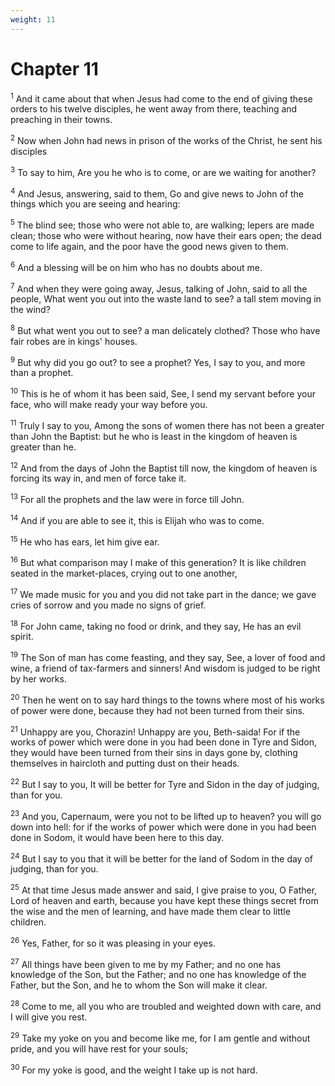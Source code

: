 ```yaml
---
weight: 11
---
```


# Chapter 11

<sup>1</sup> And it came about that when Jesus had come to the end of giving these orders to his twelve disciples, he went away from there, teaching and preaching in their towns. 

<sup>2</sup> Now when John had news in prison of the works of the Christ, he sent his disciples 

<sup>3</sup> To say to him, Are you he who is to come, or are we waiting for another? 

<sup>4</sup> And Jesus, answering, said to them, Go and give news to John of the things which you are seeing and hearing: 

<sup>5</sup> The blind see; those who were not able to, are walking; lepers are made clean; those who were without hearing, now have their ears open; the dead come to life again, and the poor have the good news given to them. 

<sup>6</sup> And a blessing will be on him who has no doubts about me. 

<sup>7</sup> And when they were going away, Jesus, talking of John, said to all the people, What went you out into the waste land to see? a tall stem moving in the wind? 

<sup>8</sup> But what went you out to see? a man delicately clothed? Those who have fair robes are in kings' houses. 

<sup>9</sup> But why did you go out? to see a prophet? Yes, I say to you, and more than a prophet. 

<sup>10</sup> This is he of whom it has been said, See, I send my servant before your face, who will make ready your way before you. 

<sup>11</sup> Truly I say to you, Among the sons of women there has not been a greater than John the Baptist: but he who is least in the kingdom of heaven is greater than he. 

<sup>12</sup> And from the days of John the Baptist till now, the kingdom of heaven is forcing its way in, and men of force take it. 

<sup>13</sup> For all the prophets and the law were in force till John. 

<sup>14</sup> And if you are able to see it, this is Elijah who was to come. 

<sup>15</sup> He who has ears, let him give ear. 

<sup>16</sup> But what comparison may I make of this generation? It is like children seated in the market-places, crying out to one another, 

<sup>17</sup> We made music for you and you did not take part in the dance; we gave cries of sorrow and you made no signs of grief. 

<sup>18</sup> For John came, taking no food or drink, and they say, He has an evil spirit. 

<sup>19</sup> The Son of man has come feasting, and they say, See, a lover of food and wine, a friend of tax-farmers and sinners! And wisdom is judged to be right by her works. 

<sup>20</sup> Then he went on to say hard things to the towns where most of his works of power were done, because they had not been turned from their sins. 

<sup>21</sup> Unhappy are you, Chorazin! Unhappy are you, Beth-saida! For if the works of power which were done in you had been done in Tyre and Sidon, they would have been turned from their sins in days gone by, clothing themselves in haircloth and putting dust on their heads. 

<sup>22</sup> But I say to you, It will be better for Tyre and Sidon in the day of judging, than for you. 

<sup>23</sup> And you, Capernaum, were you not to be lifted up to heaven? you will go down into hell: for if the works of power which were done in you had been done in Sodom, it would have been here to this day. 

<sup>24</sup> But I say to you that it will be better for the land of Sodom in the day of judging, than for you. 

<sup>25</sup> At that time Jesus made answer and said, I give praise to you, O Father, Lord of heaven and earth, because you have kept these things secret from the wise and the men of learning, and have made them clear to little children. 

<sup>26</sup> Yes, Father, for so it was pleasing in your eyes. 

<sup>27</sup> All things have been given to me by my Father; and no one has knowledge of the Son, but the Father; and no one has knowledge of the Father, but the Son, and he to whom the Son will make it clear. 

<sup>28</sup> Come to me, all you who are troubled and weighted down with care, and I will give you rest. 

<sup>29</sup> Take my yoke on you and become like me, for I am gentle and without pride, and you will have rest for your souls; 

<sup>30</sup> For my yoke is good, and the weight I take up is not hard. 


